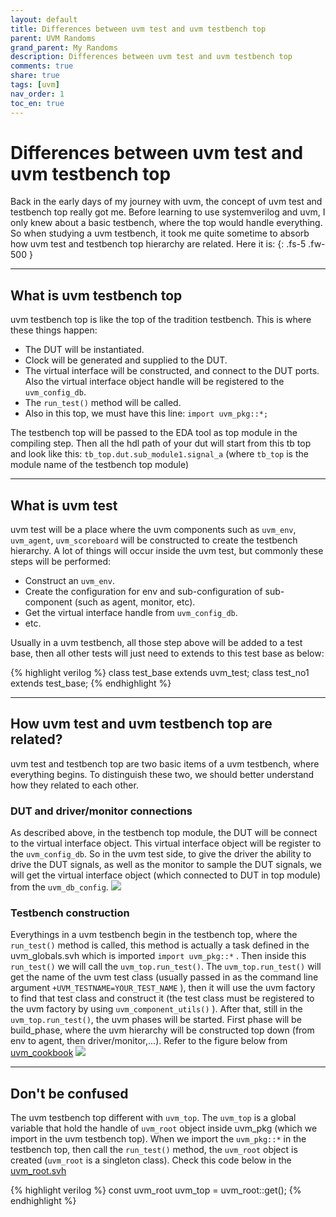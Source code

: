```yaml
---
layout: default
title: Differences between uvm test and uvm testbench top
parent: UVM Randoms
grand_parent: My Randoms
description: Differences between uvm test and uvm testbench top 
comments: true
share: true
tags: [uvm]
nav_order: 1
toc_en: true
---
```


# Differences between uvm test and uvm testbench top 
Back in the early days of my journey with uvm, the concept of uvm test and testbench top really got me. Before learning to use systemverilog and uvm, I only knew about a basic testbench, where the top would handle everything. So when studying a uvm testbench, it took me quite sometime to absorb how uvm test and testbench top hierarchy are related. Here it is:
{: .fs-5 .fw-500 }

---
## What is uvm testbench top
uvm testbench top is like the top of the tradition testbench. This is where these things happen:
* The DUT will be instantiated.
* Clock will be generated and supplied to the DUT.
* The virtual interface will be constructed, and connect to the DUT ports. Also the virtual interface object handle  will be registered to the `uvm_config_db`.
* The `run_test()` method will be called.
* Also in this top, we must have this line: `import uvm_pkg::*;`

The testbench top will be passed to the EDA tool as top module in the compiling step. Then all the hdl path of your dut will start from this tb top and look like this: `tb_top.dut.sub_module1.signal_a` (where `tb_top` is the module name of the testbench top module)

---

## What is uvm test
uvm test will be a place where the uvm components such as `uvm_env`, `uvm_agent`, `uvm_scoreboard` will be constructed to create the testbench hierarchy.
A lot of things will occur inside the uvm test, but commonly these steps will be performed:
* Construct an `uvm_env`.
* Create the configuration for env and sub-configuration of sub-component (such as agent, monitor, etc).
* Get the virtual interface handle from `uvm_config_db`.
* etc. 

Usually in a uvm testbench, all those step above will be added to a test base, then all other tests will just need to extends to this test base as below:

<div class ="code" markdown="1" >
{% highlight verilog %}
   class test_base extends uvm_test;
   class test_no1 extends test_base;
{% endhighlight %}
</div>

---

## How uvm test and uvm testbench top are related?
uvm test and testbench top are two basic items of a uvm testbench, where everything begins. To distinguish these two, we should better understand how they related to each other.


### DUT and driver/monitor connections
As described above, in the testbench top module, the DUT will be connect to the virtual interface object. This virtual interface object will be register to the `uvm_config_db`. So in the uvm test side, to give the driver the ability to drive the DUT signals, as well as the monitor to sample the DUT signals, we will get the virtual interface object (which connected to DUT in top module) from the `uvm_db_config`.
![](https://jqpbrw.by.files.1drv.com/y4pEiMe-QPfl1IlAo8G99Z01uDu2sf2KgFo_AAvjGYydPBszcFpj__iAAOuFqpnPa8IuHAC8fPewwmBzVEOd-PmGelNubt3yIZuWaOxImY1Fkyj8ZoQG--8OT7Nh7Byuuwp6_4AraYkgtXYXXhcBXEReMRLUfmiDkb9PhDykQayGm6fTq5G3jbb3ndQwB_BcBfIj0LRwZe7iIqTKjzt6boKt3D1NxIiZplrxrhvEf__t7E?encodeFailures=1&width=1919&height=859)

### Testbench construction
Everythings in a uvm testbench begin in the testbench top, where the `run_test()` method is called, this method is actually a task defined in the uvm_globals.svh which is imported `import uvm_pkg::*` . Then inside this `run_test()` we will call the `uvm_top.run_test()`. The `uvm_top.run_test()` will get the name of the uvm test class (usually passed in as the command line argument `+UVM_TESTNAME=YOUR_TEST_NAME` ), then it will use the uvm factory to find that test class and construct it (the test class must be registered to the uvm factory by using `uvm_component_utils()` ). After that, still in the `uvm_top.run_test()`, the uvm phases will be started. First phase will be build_phase, where the uvm hierarchy will be constructed top down (from env to agent, then driver/monitor,...). 
Refer to the figure below from [uvm_cookbook](https://verificationacademy.com/cookbook/testbench/build)
![](https://by3302files.storage.live.com/y4mEu1I9nAsQbg6vvTfyIQbEJ4v1P73CM0ISP066beWvKlA5Rp3hmucZ0esvu0fuvIlPrHiWVpBrkzN14ybN-hYLcei_h7qLrSnHUMOlLIaWbd4Hhxnl6ZCPr1gzAadmdK9PxQZaJ3VcpAQ4Hk6WMrem8bS2kQyycUTEPuMsiBCuvDE83Fk4bHQSN_4Ew-ZiHQCk4CPYgxB9l4p8okAe5oBUg/2020_08_09_uvm_test_vs_uvm_top_1.png?psid=1&width=772&height=553)

---

## Don't be confused
The uvm testbench top different with `uvm_top`. The `uvm_top` is a global variable that hold the handle of `uvm_root` object inside uvm_pkg (which we import in the uvm testbench top). When we import the `uvm_pkg::*` in the testbench top, then call the `run_test()` method, the `uvm_root` object is created (`uvm_root` is a singleton class). Check this code below in the [uvm_root.svh](http://www.studio-muzzi.com/project/docs/UVMdocs_smu/uvm-1.1d/uvm__root_8svh_source.html)

<div class ="code" markdown="1" >
{% highlight verilog %}
   const uvm_root uvm_top = uvm_root::get();
{% endhighlight %}
</div>





